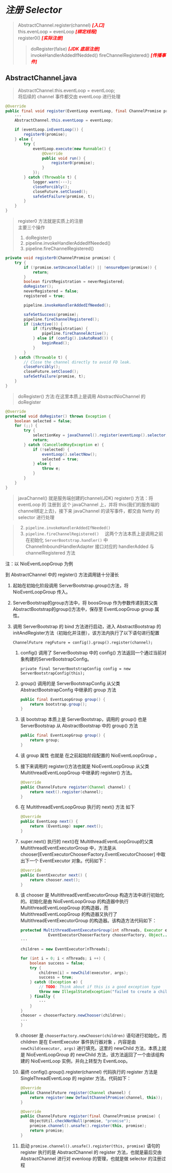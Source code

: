 # ***注册 Selector***

>AbstractChannel.register(channel) ***<font color=#FF0000 >[入口]</font>***  
>this.evenLoop = evenLoop ***<font color=#FF0000 >[绑定线程]</font>***   
>register0()  ***<font color=#FF0000 >[实际注册]</font>***  
>>doRegister(false)  ***<font color=#FF0000 >[JDK 底层注册]</font>***  
>>invokeHandlerAddedIfNedded()
>>fireChannelRegistered() ***<font color=#FF0000 >[传播事件]</font>***   

AbstractChannel.java
---- 

>AbstractChannel.this.eventLoop = eventLoop;  
>将后续的 channel 事件都交由 eventLoop 进行处理

```java
@Override
public final void register(EventLoop eventLoop, final ChannelPromise promise) {
    ···
    AbstractChannel.this.eventLoop = eventLoop;

    if (eventLoop.inEventLoop()) {
        register0(promise);
    } else {
        try {
            eventLoop.execute(new Runnable() {
                @Override
                public void run() {
                    register0(promise);
                }
            });
        } catch (Throwable t) {
            logger.warn(···);
            closeForcibly();
            closeFuture.setClosed();
            safeSetFailure(promise, t);
        }
    }
}
```
>register0 方法就是实质上的注册  
>主要三个操作
>1. doRegister()
>2. pipeline.invokeHandlerAddedIfNeeded()
>3. pipeline.fireChannelRegistered()
```java
private void register0(ChannelPromise promise) {
    try {
        if (!promise.setUncancellable() || !ensureOpen(promise)) {
            return;
        }
        boolean firstRegistration = neverRegistered;
        doRegister();
        neverRegistered = false;
        registered = true;

        pipeline.invokeHandlerAddedIfNeeded();

        safeSetSuccess(promise);
        pipeline.fireChannelRegistered();
        if (isActive()) {
            if (firstRegistration) {
                pipeline.fireChannelActive();
            } else if (config().isAutoRead()) {
                beginRead();
            }
        }
    } catch (Throwable t) {
        // Close the channel directly to avoid FD leak.
        closeForcibly();
        closeFuture.setClosed();
        safeSetFailure(promise, t);
    }
}
```
>doRegister() 方法:在这里本质上是调用 AbstractNioChannel 的 doRegister
```java
@Override
protected void doRegister() throws Exception {
    boolean selected = false;
    for (;;) {
        try {
            selectionKey = javaChannel().register(eventLoop().selector, 0, this);
            return;
        } catch (CancelledKeyException e) {
            if (!selected) {
                eventLoop().selectNow();
                selected = true;
            } else {
                throw e;
            }
        }
    }
}
```
>javaChannel() 就是服务端创建的channel(JDK) 
>register() 方法：将 eventLoop 的 注册到 这个 javaChannel 上，并将 this(我们的服务端的channel绑定上去)，接下来 javaChannel 的读写事件，都交由 Netty 的 selector 进行处理

>2. `pipeline.invokeHandlerAddedIfNeeded()  `
>3. `pipeline.fireChannelRegistered()  `
>这两个方法本质上是调用之前 在初始化 `ServerBootstrap.handler()` 中 ChannelInboundHandlerAdapter 接口对应的 handlerAdded 与 channelRegistered 方法

注：以 NioEventLoopGroup 为例

到 AbstractChannel 中的 register() 方法调用链十分漫长
1. 起始在初始化阶段调用 ServerBootstrap.group()方法，将 NioEventLoopGroup 传入。
2. ServerBootstrap的group方法中，将 boosGroup 作为参数传递到其父类 AbstractBootstrap的group()方法中，保存至 EventLoopGroup group 属性。
3. 调用 ServerBootstrap 的 bind 方法进行启动，进入 AbstractBootstrap 的 initAndRegister方法（初始化并注册），该方法内执行了以下语句进行配置

    
    `ChannelFuture regFuture = config().group().register(channel);`

    1. config() 调用了 ServerBootstrap 中的 config() 方法返回一个通过当前对象构建的ServerBootstrapConfig。
        
        `private final ServerBootstrapConfig config = new ServerBootstrapConfig(this);`

    2. group() 调用的是 ServerBootstrapConfig 从父类 AbstractBootstrapConfig 中继承的 group 方法
        ```java
        public final EventLoopGroup group() {
            return bootstrap.group();
        }
        ```
    3. 该 bootstrap 本质上是 ServerBootstrap，调用的 group() 也是 ServerBootstrap 从 AbstractBootstrap 中的 group() 方法
        ```java
        public final EventLoopGroup group() {
            return group;
        }
        ```
    4. 该 group 属性 也就是 在之前起始阶段配置的 NioEventLoopGroup 。
    5. 接下来调用的 register()方法也就是 NioEventLoopGroup 从父类 MultithreadEventLoopGroup 中继承的 register() 方法。
        ```java
        @Override
        public ChannelFuture register(Channel channel) {
            return next().register(channel);
        }
        ```
    6. 在 MultithreadEventLoopGroup 执行的 next() 方法 如下
        ```java
        @Override
        public EventLoop next() {
            return (EventLoop) super.next();
        }
        ```
    7. super.next() 执行的 next()在 MultithreadEventLoopGroup的父类 MultithreadEventExecutorGroup 中，方法是从 chooser[EventExecutorChooserFactory.EventExecutorChooser] 中取出下一个 EventExecutor 对象。代码如下：
        ```java
        @Override
        public EventExecutor next() {
            return chooser.next();
        }
        ```
    8. 该 chooser 是 MultithreadEventExecutorGroup 构造方法中进行初始化的。初始化是由 NioEventLoopGroup 的构造器中执行 MultithreadEventLoopGroup 的构造器，而 MultithreadEventLoopGroup 的构造器又执行了 MultithreadEventExecutorGroup 的构造器。该构造方法代码如下：
        ```java
        protected MultithreadEventExecutorGroup(int nThreads, Executor executor,
                    EventExecutorChooserFactory chooserFactory, Object... args) {
        ···

        children = new EventExecutor[nThreads];

        for (int i = 0; i < nThreads; i ++) {
            boolean success = false;
            try {
                children[i] = newChild(executor, args);
                success = true;
            } catch (Exception e) {
                // TODO: Think about if this is a good exception type
                throw new IllegalStateException("failed to create a child event loop", e);
            } finally {
                ···
            }
        }
        chooser = chooserFactory.newChooser(children);
        ···
        }
        ```
    9. chooser 是 `chooserFactory.newChooser(children)` 语句进行初始化，而 children 是在 EventExecutor 事件执行器对象 ，内容是由 `newChild(executor, args)` 进行填充。这里的 newChild 方法，本质上就是 NioEventLoopGroup 的 newChild 方法，该方法返回了一个由该组构建的 NioEventLoop 实例，并向上转型为 EventLoop。
    10. 最终 config().group().register(channel) 代码执行的 register 方法是 SingleThreadEventLoop 的 register 方法。代码如下：
        ```java
        @Override
        public ChannelFuture register(Channel channel) {
            return register(new DefaultChannelPromise(channel, this));
        }

        @Override
        public ChannelFuture register(final ChannelPromise promise) {
            ObjectUtil.checkNotNull(promise, "promise");
            promise.channel().unsafe().register(this, promise);
            return promise;
        }
        ```
    11. 启动 `promise.channel().unsafe().register(this, promise)` 语句的 register 执行的是 AbstractChannel 的 register 方法，也就是最后交由 AbstractChannel 进行对 evenloop 的管理，也就是做 selector 的注册过程



